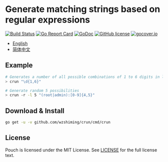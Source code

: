# Generate matching strings based on regular expressions

[![Build Status](https://travis-ci.org/wzshiming/crun.svg?branch=master)](https://travis-ci.org/wzshiming/crun)
[![Go Report Card](https://goreportcard.com/badge/github.com/wzshiming/crun)](https://goreportcard.com/report/github.com/wzshiming/crun)
[![GoDoc](https://godoc.org/github.com/wzshiming/crun?status.svg)](https://godoc.org/github.com/wzshiming/crun)
[![GitHub license](https://img.shields.io/github/license/wzshiming/crun.svg)](https://github.com/wzshiming/crun/blob/master/LICENSE)
[![gocover.io](https://gocover.io/_badge/github.com/wzshiming/crun)](https://gocover.io/github.com/wzshiming/crun)

- [English](https://github.com/wzshiming/crun/blob/master/README.md)
- [简体中文](https://github.com/wzshiming/crun/blob/master/README_cn.md)

## Example

``` bash
# Generates a number of all possible combinations of 1 to 6 digits in length
> crun "\d{1,6}"

# Generate random 5 possibilities
> crun -r -l 5 "(root|admin):[0-9]{4,5}"
```

## Download & Install

``` bash
go get -u -v github.com/wzshiming/crun/cmd/crun
```

## License

Pouch is licensed under the MIT License. See [LICENSE](https://github.com/wzshiming/crun/blob/master/LICENSE) for the full license text.
